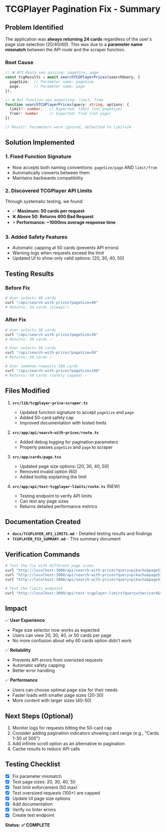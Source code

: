 # TCGPlayer Pagination Fix - Summary

## Problem Identified

The application was **always returning 24 cards** regardless of the user's page size selection (20/40/60). This was due to a **parameter name mismatch** between the API route and the scraper function.

### Root Cause

```typescript
// ❌ API Route was passing: pageSize, page
const tcgResults = await searchTCGPlayerPrices(searchQuery, {
  pageSize,  // Parameter name: pageSize
  page,      // Parameter name: page
});

// ❌ But function was expecting: limit, from
function searchTCGPlayerPrices(query: string, options: {
  limit?: number,   // Expected: limit (not pageSize)
  from?: number     // Expected: from (not page)
})

// Result: Parameters were ignored, defaulted to limit=24
```

## Solution Implemented

### 1. Fixed Function Signature
- Now accepts both naming conventions: `pageSize/page` AND `limit/from`
- Automatically converts between them
- Maintains backwards compatibility

### 2. Discovered TCGPlayer API Limits
Through systematic testing, we found:
- ✅ **Maximum: 50 cards per request**
- ❌ **Above 50: Returns 400 Bad Request**
- ⚡ **Performance: ~1000ms average response time**

### 3. Added Safety Features
- Automatic capping at 50 cards (prevents API errors)
- Warning logs when requests exceed the limit
- Updated UI to show only valid options: [20, 30, 40, 50]

## Testing Results

### Before Fix
```bash
# User selects 40 cards
curl "/api/search-with-prices?pageSize=40"
# Returns: 24 cards (always!)
```

### After Fix
```bash
# User selects 30 cards
curl "/api/search-with-prices?pageSize=30"
# Returns: 30 cards ✅

# User selects 50 cards
curl "/api/search-with-prices?pageSize=50"
# Returns: 50 cards ✅

# User somehow requests 100 cards
curl "/api/search-with-prices?pageSize=100"
# Returns: 50 cards (safely capped) ✅
```

## Files Modified

1. **`src/lib/tcgplayer-price-scraper.ts`**
   - Updated function signature to accept `pageSize` and `page`
   - Added 50-card safety cap
   - Improved documentation with tested limits

2. **`src/app/api/search-with-prices/route.ts`**
   - Added debug logging for pagination parameters
   - Properly passes `pageSize` and `page` to scraper

3. **`src/app/cards/page.tsx`**
   - Updated page size options: [20, 30, 40, 50]
   - Removed invalid option (60)
   - Added tooltip explaining the limit

4. **`src/app/api/test-tcgplayer-limits/route.ts`** (NEW)
   - Testing endpoint to verify API limits
   - Can test any page sizes
   - Returns detailed performance metrics

## Documentation Created

- **`docs/TCGPLAYER_API_LIMITS.md`** - Detailed testing results and findings
- **`TCGPLAYER_FIX_SUMMARY.md`** - This summary document

## Verification Commands

```bash
# Test the fix with different page sizes
curl "http://localhost:3000/api/search-with-prices?query=pikachu&pageSize=20" | jq '.items | length'
curl "http://localhost:3000/api/search-with-prices?query=pikachu&pageSize=30" | jq '.items | length'
curl "http://localhost:3000/api/search-with-prices?query=pikachu&pageSize=50" | jq '.items | length'

# Test the limits endpoint
curl "http://localhost:3000/api/test-tcgplayer-limits?query=charizard&testSizes=40,50,60" | jq
```

## Impact

✅ **User Experience**
- Page size selector now works as expected
- Users can view 20, 30, 40, or 50 cards per page
- No more confusion about why 60 cards option didn't work

✅ **Reliability**
- Prevents API errors from oversized requests
- Automatic safety capping
- Better error handling

✅ **Performance**
- Users can choose optimal page size for their needs
- Faster loads with smaller page sizes (20-30)
- More content with larger sizes (40-50)

## Next Steps (Optional)

1. Monitor logs for requests hitting the 50-card cap
2. Consider adding pagination indicators showing card range (e.g., "Cards 1-30 of 500")
3. Add infinite scroll option as an alternative to pagination
4. Cache results to reduce API calls

## Testing Checklist

- [x] Fix parameter mismatch
- [x] Test page sizes: 20, 30, 40, 50
- [x] Test limit enforcement (50 max)
- [x] Test oversized requests (100+) are capped
- [x] Update UI page size options
- [x] Add documentation
- [x] Verify no linter errors
- [x] Create test endpoint

**Status: ✅ COMPLETE**

